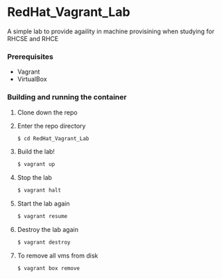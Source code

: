 # RedHat_Vagrant_Lab

A simple lab to provide agaility in machine provisining when studying for RHCSE and RHCE

### Prerequisites
* Vagrant
* VirtualBox


### Building and running the container
1. Clone down the repo

2. Enter the repo directory
   ```sh
   $ cd RedHat_Vagrant_Lab
   ```
3. Build the lab!
   ```sh 
   $ vagrant up
   ```
4. Stop the lab
   ```sh 
   $ vagrant halt
   ```

5. Start the lab again
   ```sh 
   $ vagrant resume
   ```

6. Destroy the lab again
   ```sh 
   $ vagrant destroy
   ```

7. To remove all vms from disk 
   ```sh 
   $ vagrant box remove
   ```
